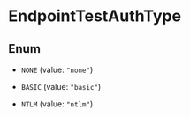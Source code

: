 

# EndpointTestAuthType

## Enum


* `NONE` (value: `"none"`)

* `BASIC` (value: `"basic"`)

* `NTLM` (value: `"ntlm"`)



